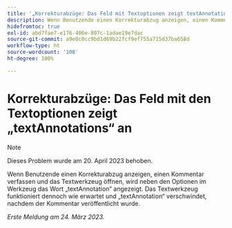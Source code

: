 ```yaml
---
title: '„Korrekturabzüge: Das Feld mit Textoptionen zeigt textAnnotations an“'
description: Wenn Benutzende einen Korrekturabzug anzeigen, einen Kommentar verfassen und das Textwerkzeug öffnen, wird das Wort textAnnotation neben den Optionen im Werkzeug angezeigt. Das Textwerkzeug funktioniert dennoch wie erwartet, und textAnnotation wird nach der Veröffentlichung des Kommentars ausgeblendet.
hidefromtoc: true
exl-id: abd7fae7-e176-406e-807c-1adae19e7dac
source-git-commit: a9e0c0cc9bd1d69b22fcf9ef755a715d37ba658d
workflow-type: ht
source-wordcount: '108'
ht-degree: 100%

---
```


# Korrekturabzüge: Das Feld mit den Textoptionen zeigt „textAnnotations“ an

<!--This article is on the WF and WFP TOCs-->

>[!NOTE]
>
>Dieses Problem wurde am 20. April 2023 behoben.

Wenn Benutzende einen Korrekturabzug anzeigen, einen Kommentar verfassen und das Textwerkzeug öffnen, wird neben den Optionen im Werkzeug das Wort „textAnnotation“ angezeigt. Das Textwerkzeug funktioniert dennoch wie erwartet und „textAnnotation“ verschwindet, nachdem der Kommentar veröffentlicht wurde.

_Erste Meldung am 24. März 2023._
